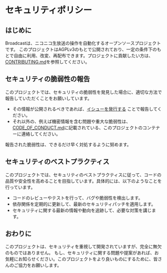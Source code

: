 # セキュリティポリシー

## はじめに

Broadcastは、ニコニコ生放送の操作を自動化するオープンソースプロジェクトです。
このプロジェクトはAGPLv3のもとで公開されており、一定の条件下のもとで自由に利用、改変、再配布できます。プロジェクトに貢献したい方は、[CONTRIBUTING.md](CONTRIBUTING.md)を参照してください。

## セキュリティの脆弱性の報告

このプロジェクトでは、セキュリティの脆弱性を発見した場合に、適切な方法で報告していただくことをお願いしています。

- その情報が公開されるべきであれば、[イシューを発行する](https://github.com/nucosen/broadcast/issues) ことで報告してください。
- それ以外の、例えば機密情報を含む問題や重大な脆弱性は、[CODE_OF_CONDUCT.md](CODE_OF_CONDUCT.md)に記載されている、このプロジェクトのコンテナーに連絡してください。

報告された脆弱性は、できるだけ早く対処するように努めます。

## セキュリティのベストプラクティス

このプロジェクトでは、セキュリティのベストプラクティスに従って、コードの品質や安全性を高めることを目指しています。具体的には、以下のようなことを行っています。

- コードのレビューやテストを行って、バグや脆弱性を検出します。
- 依存関係を定期的に更新して、最新のセキュリティパッチを適用します。
- セキュリティに関する最新の情報や動向を追跡して、必要な対策を講じます。

## おわりに

このプロジェクトは、セキュリティを重視して開発されていますが、完全に無欠のものではありません。
もし、セキュリティに関する問題や提案があれば、お気軽にお知らせください。このプロジェクトをより良いものにするために、皆さんのご協力をお願いします。

